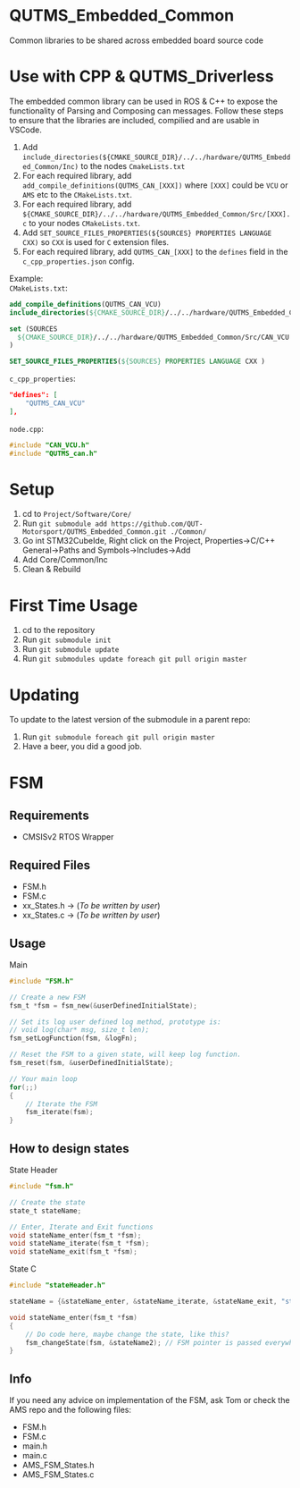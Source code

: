 # QUTMS_Embedded_Common
Common libraries to be shared across embedded board source code

# Use with CPP & QUTMS_Driverless
The embedded common library can be used in ROS & C++ to expose the functionality of Parsing and Composing can messages. Follow these steps to ensure that the libraries are included, compilied and are usable in VSCode.
1. Add `include_directories(${CMAKE_SOURCE_DIR}/../../hardware/QUTMS_Embedded_Common/Inc)` to the nodes `CmakeLists.txt`
2. For each required library, add `add_compile_definitions(QUTMS_CAN_[XXX])` where `[XXX]` could be `VCU` or `AMS` etc to the `CMakeLists.txt`.
3. For each required library, add `${CMAKE_SOURCE_DIR}/../../hardware/QUTMS_Embedded_Common/Src/[XXX].c` to your nodes `CMakeLists.txt`.
4. Add `SET_SOURCE_FILES_PROPERTIES(${SOURCES} PROPERTIES LANGUAGE CXX)` so `CXX` is used for `C` extension files. 
5. For each required library, add `QUTMS_CAN_[XXX]` to the `defines` field in the `c_cpp_properties.json` config.

Example:\
`CMakeLists.txt`:
```cmake
add_compile_definitions(QUTMS_CAN_VCU)
include_directories(${CMAKE_SOURCE_DIR}/../../hardware/QUTMS_Embedded_Common/Inc)

set (SOURCES
  ${CMAKE_SOURCE_DIR}/../../hardware/QUTMS_Embedded_Common/Src/CAN_VCU.c
)

SET_SOURCE_FILES_PROPERTIES(${SOURCES} PROPERTIES LANGUAGE CXX )
```
`c_cpp_properties`:
```json
"defines": [
	"QUTMS_CAN_VCU"
],
```
`node.cpp`:
```c++
#include "CAN_VCU.h"
#include "QUTMS_can.h"
```
# Setup
1. cd to `Project/Software/Core/`
2. Run `git submodule add https://github.com/QUT-Motorsport/QUTMS_Embedded_Common.git ./Common/`
3. Go int STM32CubeIde, Right click on the Project, Properties->C/C++ General->Paths and Symbols->Includes->Add
4. Add Core/Common/Inc
5. Clean & Rebuild

# First Time Usage
1. cd to the repository
2. Run `git submodule init`
3. Run `git submodule update`
4. Run `git submodules update foreach git pull origin master`

# Updating
To update to the latest version of the submodule in a parent repo:
1. Run `git submodule foreach git pull origin master`
2. Have a beer, you did a good job.

# FSM
## Requirements
* CMSISv2 RTOS Wrapper

## Required Files
* FSM.h 
* FSM.c
* xx_States.h -> (_To be written by user_)
* xx_States.c  -> (_To be written by user_)

## Usage
Main
```c
#include "FSM.h"

// Create a new FSM
fsm_t *fsm = fsm_new(&userDefinedInitialState);

// Set its log user defined log method, prototype is:
// void log(char* msg, size_t len);
fsm_setLogFunction(fsm, &logFn);

// Reset the FSM to a given state, will keep log function.
fsm_reset(fsm, &userDefinedInitialState);

// Your main loop
for(;;)
{
	// Iterate the FSM
	fsm_iterate(fsm);
}
```

## How to design states
State Header
```c
#include "fsm.h"

// Create the state
state_t stateName;

// Enter, Iterate and Exit functions
void stateName_enter(fsm_t *fsm);
void stateName_iterate(fsm_t *fsm);
void stateName_exit(fsm_t *fsm);
```

State C
```c
#include "stateHeader.h"

stateName = {&stateName_enter, &stateName_iterate, &stateName_exit, "stateName_s"};

void stateName_enter(fsm_t *fsm)
{
	// Do code here, maybe change the state, like this?
	fsm_changeState(fsm, &stateName2); // FSM pointer is passed everywhere.
}
```

## Info
If you need any advice on implementation of the FSM, ask Tom or check the AMS repo and the following files:
* FSM.h
* FSM.c
* main.h
* main.c
* AMS_FSM_States.h
* AMS_FSM_States.c
